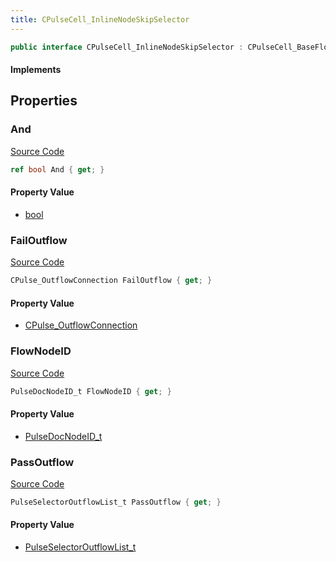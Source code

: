 ```yaml
---
title: CPulseCell_InlineNodeSkipSelector
---
```


```csharp
public interface CPulseCell_InlineNodeSkipSelector : CPulseCell_BaseFlow, CPulseCell_Base, ISchemaClass<CPulseCell_Base>, ISchemaClass<CPulseCell_BaseFlow>, ISchemaClass<CPulseCell_InlineNodeSkipSelector>, ISchemaField, ISchemaClass, INativeHandle
```

#### Implements

## Properties

### And

[Source Code](https://github.com/swiftly-solution/swiftlys2/blob/main/managed/src/SwiftlyS2.Generated/Schemas/Interfaces/CPulseCell_InlineNodeSkipSelector.cs#L19)

```csharp
ref bool And { get; }
```

#### Property Value

- [bool](https://learn.microsoft.com/dotnet/api/system.boolean)

### FailOutflow

[Source Code](https://github.com/swiftly-solution/swiftlys2/blob/main/managed/src/SwiftlyS2.Generated/Schemas/Interfaces/CPulseCell_InlineNodeSkipSelector.cs#L23)

```csharp
CPulse_OutflowConnection FailOutflow { get; }
```

#### Property Value

- [CPulse_OutflowConnection](/docs/api/shared/schemadefinitions/cpulse_outflowconnection)

### FlowNodeID

[Source Code](https://github.com/swiftly-solution/swiftlys2/blob/main/managed/src/SwiftlyS2.Generated/Schemas/Interfaces/CPulseCell_InlineNodeSkipSelector.cs#L17)

```csharp
PulseDocNodeID_t FlowNodeID { get; }
```

#### Property Value

- [PulseDocNodeID_t](/docs/api/shared/schemadefinitions/pulsedocnodeid_t)

### PassOutflow

[Source Code](https://github.com/swiftly-solution/swiftlys2/blob/main/managed/src/SwiftlyS2.Generated/Schemas/Interfaces/CPulseCell_InlineNodeSkipSelector.cs#L21)

```csharp
PulseSelectorOutflowList_t PassOutflow { get; }
```

#### Property Value

- [PulseSelectorOutflowList_t](/docs/api/shared/schemadefinitions/pulseselectoroutflowlist_t)

